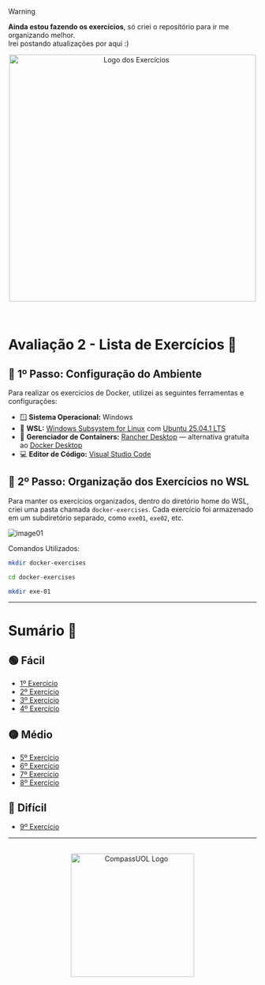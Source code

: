 > [!WARNING]
> **Ainda estou fazendo os exercícios**, só criei o repositório para ir me organizando melhor.  
> Irei postando atualizações por aqui :)

<p align="center">
  <img src="https://github.com/user-attachments/assets/b21e8645-8683-41ce-8db3-2543c02561ae" alt="Logo dos Exercícios" width="500">
</p>
<br>

# Avaliação 2 - Lista de Exercícios 🐋

## 👣 1º Passo: Configuração do Ambiente

Para realizar os exercícios de Docker, utilizei as seguintes ferramentas e configurações:

- 🪟 **Sistema Operacional:** Windows  
- 🐧 **WSL:** [Windows Subsystem for Linux](https://learn.microsoft.com/en-us/windows/wsl/) com [Ubuntu 25.04.1 LTS](https://documentation.ubuntu.com/server/)  
- 🐳 **Gerenciador de Containers:** [Rancher Desktop](https://rancherdesktop.io/) — alternativa gratuita ao [Docker Desktop](https://www.docker.com/products/docker-desktop/)  
- 💻 **Editor de Código:** [Visual Studio Code](https://code.visualstudio.com/)  

## 👣 2º Passo: Organização dos Exercícios no WSL

Para manter os exercícios organizados, dentro do diretório home do WSL, criei uma pasta chamada `docker-exercises`. Cada exercício foi armazenado em um subdiretório separado, como `exe01`, `exe02`, etc.

![image01](https://github.com/user-attachments/assets/b3206469-6561-4215-b2a3-f178a68c7cce)

Comandos Utilizados:

```bash
mkdir docker-exercises
```

```bash
cd docker-exercises
```

```bash
mkdir exe-01
```

---

# Sumário 📝

## 🟢 Fácil

- [1º Exercício](#1%EF%B8%8F⃣-rodando-um-container-básico-)
- [2º Exercício](#2%EF%B8%8F⃣-criando-e-rodando-um-container-interativo-)
- [3º Exercício](#3%EF%B8%8F⃣-listando-e-removendo-containers-)
- [4º Exercício](#4%EF%B8%8F⃣-criando-um-dockerfile-para-uma-aplicação-simples-em-python-)

## 🟡 Médio

- [5º Exercício](#5%EF%B8%8F⃣-criando-e-utilizando-volumes-para-persistência-de-dados-)
- [6º Exercício](#6%EF%B8%8F⃣-criando-e-rodando-um-container-multi-stage-)
- [7º Exercício](#7%EF%B8%8F⃣-construindo-uma-rede-docker-para-comunicação-entre-containers-)
- [8º Exercício](#8%EF%B8%8F⃣-criando-um-compose-file-para-rodar-uma-aplicação-com-bd-)

## 🔴 Difícil

- [9º Exercício](#9%EF%B8%8F⃣-criando-uma-imagem-personalizada-com-um-servidor-web-e-arquivos-estáticos-)

---

<p align="center">
  <br>
  <img src="https://github.com/user-attachments/assets/bb94fd8d-3b58-44e0-bb4a-d25f7bfd9da6" alt="CompassUOL Logo" width="250">
</p>
